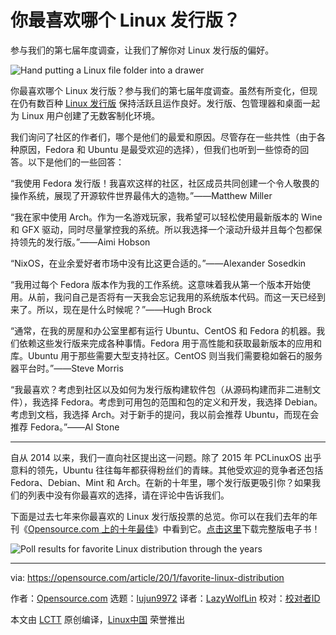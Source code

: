 [#]: collector: (lujun9972)
[#]: translator: (LazyWolfLin)
[#]: reviewer: ( )
[#]: publisher: ( )
[#]: url: ( )
[#]: subject: (What's your favorite Linux distribution?)
[#]: via: (https://opensource.com/article/20/1/favorite-linux-distribution)
[#]: author: (Opensource.com https://opensource.com/users/admin)

你最喜欢哪个 Linux 发行版？
======
参与我们的第七届年度调查，让我们了解你对 Linux 发行版的偏好。

![Hand putting a Linux file folder into a drawer][1]

你最喜欢哪个 Linux 发行版？参与我们的第七届年度调查。虽然有所变化，但现在仍有数百种 [Linux 发行版][2] 保持活跃且运作良好。发行版、包管理器和桌面一起为 Linux 用户创建了无数客制化环境。

我们询问了社区的作者们，哪个是他们的最爱和原因。尽管存在一些共性（由于各种原因，Fedora 和 Ubuntu 是最受欢迎的选择），但我们也听到一些惊奇的回答。以下是他们的一些回答：

“我使用 Fedora 发行版！我喜欢这样的社区，社区成员共同创建一个令人敬畏的操作系统，展现了开源软件世界最伟大的造物。”——Matthew Miller

“我在家中使用 Arch。作为一名游戏玩家，我希望可以轻松使用最新版本的 Wine 和 GFX 驱动，同时尽量掌控我的系统。所以我选择一个滚动升级并且每个包都保持领先的发行版。”——Aimi Hobson

“NixOS，在业余爱好者市场中没有比这更合适的。”——Alexander Sosedkin

“我用过每个 Fedora 版本作为我的工作系统。这意味着我从第一个版本开始使用。从前，我问自己是否将有一天我会忘记我用的系统版本代码。而这一天已经到来了。所以，现在是什么时候呢？”——Hugh Brock

“通常，在我的房屋和办公室里都有运行 Ubuntu、CentOS 和 Fedora 的机器。我们依赖这些发行版来完成各种事情。Fedora 用于高性能和获取最新版本的应用和库。Ubuntu 用于那些需要大型支持社区。CentOS 则当我们需要稳如磐石的服务器平台时。”——Steve Morris

“我最喜欢？考虑到社区以及如何为发行版构建软件包（从源码构建而非二进制文件），我选择 Fedora。考虑到可用包的范围和包的定义和开发，我选择 Debian。考虑到文档，我选择 Arch。对于新手的提问，我以前会推荐 Ubuntu，而现在会推荐 Fedora。”——Al Stone

* * *

自从 2014 以来，我们一直向社区提出这一问题。除了 2015 年 PCLinuxOS 出乎意料的领先，Ubuntu 往往每年都获得粉丝们的青睐。其他受欢迎的竞争者还包括 Fedora、Debian、Mint 和 Arch。在新的十年里，哪个发行版更吸引你？如果我们的列表中没有你最喜欢的选择，请在评论中告诉我们。

下面是过去七年来你最喜欢的 Linux 发行版投票的总览。你可以在我们去年的年刊《[Opensource.com 上的十年最佳][3]》中看到它。[点击这里][3]下载完整版电子书！

![Poll results for favorite Linux distribution through the years][4]

--------------------------------------------------------------------------------

via: https://opensource.com/article/20/1/favorite-linux-distribution

作者：[Opensource.com][a]
选题：[lujun9972][b]
译者：[LazyWolfLin](https://github.com/LazyWolfLin)
校对：[校对者ID](https://github.com/校对者ID)

本文由 [LCTT](https://github.com/LCTT/TranslateProject) 原创编译，[Linux中国](https://linux.cn/) 荣誉推出

[a]: https://opensource.com/users/admin
[b]: https://github.com/lujun9972
[1]: https://opensource.com/sites/default/files/styles/image-full-size/public/lead-images/yearbook-haff-rx-linux-file-lead_0.png?itok=-i0NNfDC (Hand putting a Linux file folder into a drawer)
[2]: https://distrowatch.com/
[3]: https://opensource.com/downloads/2019-yearbook-special-edition
[4]: https://opensource.com/sites/default/files/pictures/linux-distributions-through-the-years.jpg (favorite Linux distribution through the years)
